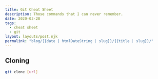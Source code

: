 ```yaml
---
title: Git Cheat Sheet
description: Those commands that I can never remember.
date: 2020-03-28
tags:
  - cheat sheet
  - git
layout: layouts/post.njk
permalink: "blog/{{date | htmlDateString | slug}}/{{title | slug}}/"
---
```


## Cloning

```bash
git clone [url]
```
